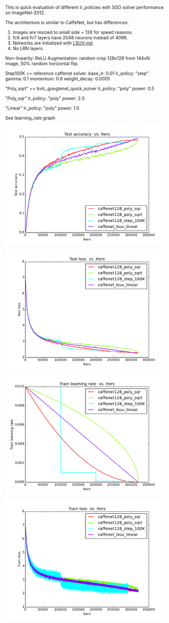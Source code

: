 This is quick evaluation of different lr_policies with SGD solver performance on ImageNet-2012. 

The architecture is similar to CaffeNet, but has differences:

1. Images are resized to small side = 128 for speed reasons.
2. fc6 and fc7 layers have 2048 neurons instead of 4096. 
3. Networks are initialized with [LSUV-init](http://arxiv.org/abs/1511.06422)
4. No LRN layers.

Non-linearity: ReLU
Augmentation: random crop 128x128 from 144xN image, 50% random horizontal flip.

Step100K == reference caffenet solver.
base_lr: 0.01
lr_policy: "step"
gamma: 0.1
momentum: 0.9
weight_decay: 0.0005

"Poly_sqrt" == bvlc_googlenet_quick_solver
lr_policy: "poly"
power: 0.5

"Poly_sqr"
lr_policy: "poly"
power: 2.0

"Linear"
lr_policy: "poly"
power: 1.0

See learning_rate graph

![CaffeNet128 test accuracy](/logs/lr_policy/img/0.png)


![CaffeNet128 test loss](/logs/lr_policy/img/2.png)


![CaffeNet128 lr_rate](/logs/lr_policy/img/4.png)


![CaffeNet128 train loss](/logs/lr_policy/img/6.png)

